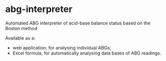 # abg-interpreter
Automated ABG interpreter of acid-base balance status based on the Boston method

Available as a:
- web application, for analysing individual ABGs;
- Excel formula, for automatically analysing data bases of ABG readings.
